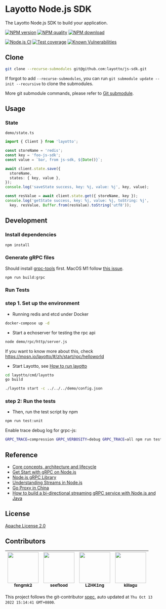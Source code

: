 # Layotto Node.js SDK

The Layotto Node.js SDK to build your application.

[![NPM version](https://img.shields.io/npm/v/layotto.svg?style=flat-square)](https://npmjs.org/package/layotto)
[![NPM quality](https://npm.packagequality.com/shield/layotto.svg?style=flat-square)](https://packagequality.com/#?package=layotto)
[![NPM download](https://img.shields.io/npm/dm/layotto.svg?style=flat-square)](https://npmjs.org/package/layotto)

[![Node.js CI](https://github.com/layotto/js-sdk/actions/workflows/nodejs.yml/badge.svg)](https://github.com/layotto/js-sdk/actions/workflows/nodejs.yml)
[![Test coverage](https://img.shields.io/codecov/c/github/layotto/js-sdk.svg?style=flat-square)](https://codecov.io/gh/layotto/js-sdk)
[![Known Vulnerabilities](https://snyk.io/test/npm/layotto/badge.svg?style=flat-square)](https://snyk.io/test/npm/layotto)

## Clone

```bash
git clone --recurse-submodules git@github.com:layotto/js-sdk.git
```

If forgot to add `--recurse-submodules`, you can run `git submodule update --init --recursive` to clone the submodules.

More git submodule commands, please refer to [Git submodule](https://git-scm.com/book/en/v2/Git-Tools-Submodules).

## Usage

### State

`demo/state.ts`

```ts
import { Client } from 'layotto';

const storeName = 'redis';
const key = 'foo-js-sdk';
const value = `bar, from js-sdk, ${Date()}`;

await client.state.save({
  storeName, 
  states: { key, value },
});
console.log('saveState success, key: %j, value: %j', key, value);

const resValue = await client.state.get({ storeName, key });
console.log('getState success, key: %j, value: %j, toString: %j',
  key, resValue, Buffer.from(resValue).toString('utf8'));
```

## Development

### Install dependencies

```bash
npm install
```

### Generate gRPC files

Should install [grpc-tools](https://github.com/grpc/grpc-node) first.
MacOS M1 follow [this issue](https://github.com/grpc/grpc-node/issues/1405).

```bash
npm run build:grpc
```

### Run Tests

### step 1. Set up the environment

- Running redis and etcd under Docker

```bash
docker-compose up -d
```

- Start a echoserver for testing the rpc api

```bash
node demo/rpc/http/server.js
```

If you want to know more about this, check https://mosn.io/layotto/#/zh/start/rpc/helloworld

- Start Layotto, see [How to run layotto](https://mosn.io/layotto/#/zh/start/state/start?id=%e7%ac%ac%e4%ba%8c%e6%ad%a5%ef%bc%9a%e8%bf%90%e8%a1%8clayotto)

```bash
cd layotto/cmd/layotto
go build

./layotto start -c ../../../demo/config.json
```

### step 2: Run the tests

- Then, run the test script by npm

```bash
npm run test:unit
```

Enable trace debug log for grpc-js:

```bash
GRPC_TRACE=compression GRPC_VERBOSITY=debug GRPC_TRACE=all npm run test test/unit/client/Invoker.test.ts
```

## Reference

- [Core concepts, architecture and lifecycle](https://grpc.io/docs/what-is-grpc/core-concepts/)
- [Get Start with gRPC on Node.js](https://grpc.io/docs/languages/node/quickstart/)
- [Node.js gRPC Library](https://grpc.github.io/grpc/node/)
- [Understanding Streams in Node.js](https://nodesource.com/blog/understanding-streams-in-nodejs/)
- [Go Proxy in China](https://learnku.com/go/wikis/38122)
- [How to build a bi-directional streaming gRPC service with Node.js and Java](https://medium.com/@Mark.io/bi-directional-streaming-grpc-with-node-js-and-java-7cbe0f1e0693)

## License

[Apache License 2.0](LICENSE)

<!-- GITCONTRIBUTOR_START -->

## Contributors

|[<img src="https://avatars.githubusercontent.com/u/156269?v=4" width="100px;"/><br/><sub><b>fengmk2</b></sub>](https://github.com/fengmk2)<br/>|[<img src="https://avatars.githubusercontent.com/u/26001097?v=4" width="100px;"/><br/><sub><b>seeflood</b></sub>](https://github.com/seeflood)<br/>|[<img src="https://avatars.githubusercontent.com/u/68213475?v=4" width="100px;"/><br/><sub><b>LZHK1ng</b></sub>](https://github.com/LZHK1ng)<br/>|[<img src="https://avatars.githubusercontent.com/u/6897780?v=4" width="100px;"/><br/><sub><b>killagu</b></sub>](https://github.com/killagu)<br/>|
| :---: | :---: | :---: | :---: |


This project follows the git-contributor [spec](https://github.com/xudafeng/git-contributor), auto updated at `Thu Oct 13 2022 15:14:41 GMT+0800`.

<!-- GITCONTRIBUTOR_END -->
